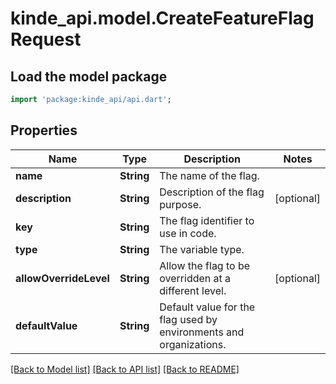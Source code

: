 # kinde_api.model.CreateFeatureFlagRequest

## Load the model package
```dart
import 'package:kinde_api/api.dart';
```

## Properties
Name | Type | Description | Notes
------------ | ------------- | ------------- | -------------
**name** | **String** | The name of the flag. | 
**description** | **String** | Description of the flag purpose. | [optional] 
**key** | **String** | The flag identifier to use in code. | 
**type** | **String** | The variable type. | 
**allowOverrideLevel** | **String** | Allow the flag to be overridden at a different level. | [optional] 
**defaultValue** | **String** | Default value for the flag used by environments and organizations. | 

[[Back to Model list]](../README.md#documentation-for-models) [[Back to API list]](../README.md#documentation-for-api-endpoints) [[Back to README]](../README.md)


